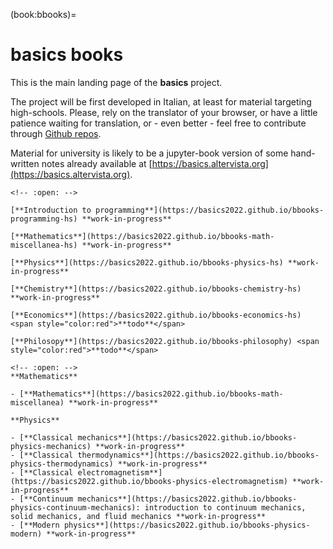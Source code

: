 (book:bbooks)=
# basics books

This is the main landing page of the **basics** project.

The project will be first developed in Italian, at least for material targeting high-schools. Please, rely on the translator of your browser, or have a little patience waiting for translation, or - even better - feel free to contribute through [Github repos](https://github.com/Basics2022).

Material for university is likely to be a jupyter-book version of some hand-written notes already available at [https://basics.altervista.org](https://basics.altervista.org).

```{dropdown} [High-school](https://basics2022.github.io/bbooks-hs)
<!-- :open: -->

[**Introduction to programming**](https://basics2022.github.io/bbooks-programming-hs) **work-in-progress**

[**Mathematics**](https://basics2022.github.io/bbooks-math-miscellanea-hs) **work-in-progress**

[**Physics**](https://basics2022.github.io/bbooks-physics-hs) **work-in-progress**

[**Chemistry**](https://basics2022.github.io/bbooks-chemistry-hs) **work-in-progress**

[**Economics**](https://basics2022.github.io/bbooks-economics-hs) <span style="color:red">**todo**</span>

[**Philosopy**](https://basics2022.github.io/bbooks-philosophy) <span style="color:red">**todo**</span>

```

<!-- - [Mathematics](https://basics2022.github.io/bbooks-math-miscellanea) **work-in-progress** -->
```{dropdown} University and more
<!-- :open: -->
**Mathematics**

- [**Mathematics**](https://basics2022.github.io/bbooks-math-miscellanea) **work-in-progress**

**Physics**

- [**Classical mechanics**](https://basics2022.github.io/bbooks-physics-mechanics) **work-in-progress**
- [**Classical thermodynamics**](https://basics2022.github.io/bbooks-physics-thermodynamics) **work-in-progress**
- [**Classical electromagnetism**](https://basics2022.github.io/bbooks-physics-electromagnetism) **work-in-progress**
- [**Continuum mechanics**](https://basics2022.github.io/bbooks-physics-continuum-mechanics): introduction to continuum mechanics, solid mechanics, and fluid mechanics **work-in-progress**
- [**Modern physics**](https://basics2022.github.io/bbooks-physics-modern) **work-in-progress**

```

```{dropdown} Insights
```
